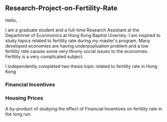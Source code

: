 ## Research-Project-on-Fertility-Rate

Hello,

I am a graduate student and a full-time Research Assistant at the Departmnet of Econmonics at Hong Kong Baptist Uiveristy. I am inspired to study topics related to fertility rate during my master's program. Many developed economies are having underpopluation problem and a low fertility rate causes some very throny social issues to the economies. Fertility is a very complicated subject.

I independently completed two thesis topic related to fertility rate in Hong Kong

### Financial Incentives



### Housing Prices

A by-product of studying the effect of Financial Incentives on fertility rate in the long run.
